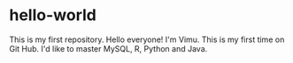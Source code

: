 # hello-world
This is my first repository.
Hello everyone!
I'm Vimu.
This is my first time on Git Hub. 
I'd like to master MySQL, R, Python and Java. 
